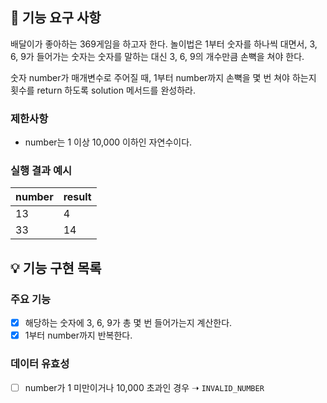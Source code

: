 ## 🚀 기능 요구 사항

배달이가 좋아하는 369게임을 하고자 한다. 놀이법은 1부터 숫자를 하나씩 대면서, 3, 6, 9가 들어가는 숫자는 숫자를 말하는 대신 3, 6, 9의 개수만큼 손뼉을 쳐야 한다.

숫자 number가 매개변수로 주어질 때, 1부터 number까지 손뼉을 몇 번 쳐야 하는지 횟수를 return 하도록 solution 메서드를 완성하라.

### 제한사항

- number는 1 이상 10,000 이하인 자연수이다.

### 실행 결과 예시

| number | result |
| --- | --- |
| 13 | 4 |
| 33 | 14 |

## 💡 기능 구현 목록

### 주요 기능

- [x] 해당하는 숫자에 3, 6, 9가 총 몇 번 들어가는지 계산한다.
- [x] 1부터 number까지 반복한다.

### 데이터 유효성

- [ ] number가 1 미만이거나 10,000 초과인 경우 ➝ `INVALID_NUMBER`